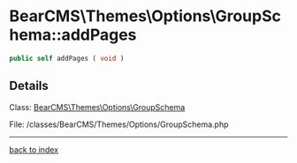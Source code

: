# BearCMS\Themes\Options\GroupSchema::addPages

```php
public self addPages ( void )
```

## Details

Class: [BearCMS\Themes\Options\GroupSchema](bearcms.themes.options.groupschema.class.md)

File: /classes/BearCMS/Themes/Options/GroupSchema.php

---

[back to index](index.md)

